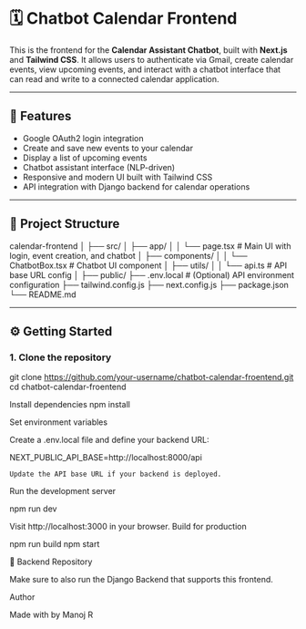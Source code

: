 # 🗓️ Chatbot Calendar Frontend

This is the frontend for the **Calendar Assistant Chatbot**, built with **Next.js** and **Tailwind CSS**. It allows users to authenticate via Gmail, create calendar events, view upcoming events, and interact with a chatbot interface that can read and write to a connected calendar application.

---

## 🚀 Features

-  Google OAuth2 login integration
-  Create and save new events to your calendar
-  Display a list of upcoming events
-  Chatbot assistant interface (NLP-driven)
-  Responsive and modern UI built with Tailwind CSS
-  API integration with Django backend for calendar operations

---

## 📁 Project Structure

calendar-frontend
│
├── src/
│ ├── app/
│ │ └── page.tsx # Main UI with login, event creation, and chatbot
│ ├── components/
│ │ └── ChatbotBox.tsx # Chatbot UI component
│ ├── utils/
│ │ └── api.ts # API base URL config
│
├── public/
├── .env.local # (Optional) API environment configuration
├── tailwind.config.js
├── next.config.js
├── package.json
└── README.md


---

## ⚙️ Getting Started

### 1. Clone the repository


git clone https://github.com/your-username/chatbot-calendar-froentend.git
cd chatbot-calendar-froentend

Install dependencies
npm install

 Set environment variables

Create a .env.local file and define your backend URL:

NEXT_PUBLIC_API_BASE=http://localhost:8000/api

    Update the API base URL if your backend is deployed.

 Run the development server

npm run dev

Visit http://localhost:3000 in your browser.
 Build for production

npm run build
npm start


🔗 Backend Repository

Make sure to also run the Django Backend that supports this frontend.

 Author

Made with by Manoj R